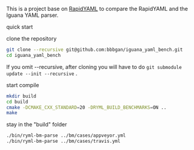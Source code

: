 This is a project base on [RapidYAML](https://github.com/biojppm/rapidyaml) to compare the RapidYAML and  the Iguana YAML parser.



quick start

clone the repository

```bash
git clone --recursive git@github.com:bbbgan/iguana_yaml_bench.git
cd iguana_yaml_bench
```
If you omit --recursive, after cloning you will have to do `git submodule update --init --recursive` .

start compile

```bash
mkdir build
cd build
cmake -DCMAKE_CXX_STANDARD=20 -DRYML_BUILD_BENCHMARKS=ON ..
make
```

stay in the "build" folder

```bash
./bin/ryml-bm-parse ../bm/cases/appveyor.yml 
./bin/ryml-bm-parse ../bm/cases/travis.yml
```



